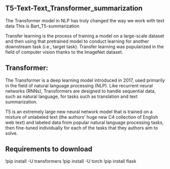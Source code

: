 ## T5-Text-Text_Transformer_summarization
The Transformer model in NLP has truly changed the way we work with text data
This is Bart_T5-summarization

Transfer learning is the process of training a model on a large-scale dataset and then using that pretrained model to conduct learning for another downstream task (i.e., target task). Transfer learning was popularized in the field of computer vision thanks to the ImageNet dataset.

## Transformer: 

The Transformer is a deep learning model introduced in 2017, used primarily in the field of natural language processing (NLP). Like recurrent neural networks (RNNs), Transformers are designed to handle sequential data, such as natural language, for tasks such as translation and text summarization. 

T5 is an extremely large new neural network model that is trained on a mixture of unlabeled text (the authors’ huge new C4 collection of English web text) and labeled data from popular natural language processing tasks, then fine-tuned individually for each of the tasks that they authors aim to solve. 

## Requirements to download
!pip install -U transformers
!pip install -U torch
!pip install flask

